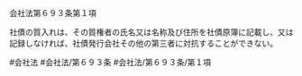 会社法第６９３条第１項

社債の質入れは、その質権者の氏名又は名称及び住所を社債原簿に記載し、又は記録しなければ、社債発行会社その他の第三者に対抗することができない。

#会社法
#会社法/第６９３条
#会社法/第６９３条/第１項
